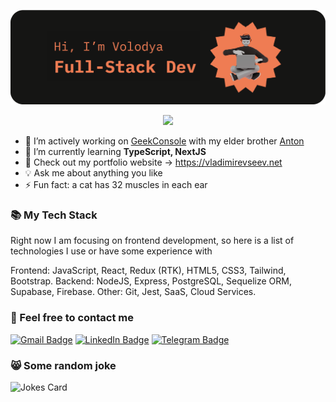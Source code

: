 ![Greeting](header3-01.png)

<p align="center">
  <a href="https://github.com/DenverCoder1/readme-typing-svg"><img src="https://readme-typing-svg.herokuapp.com?font=Fira+Code&duration=4000&pause=1000&color=FF7F50&center=true&lines=I'm+always+learning+new+things;And+looking+for+new+opportunities;Welcome+aboard+and+have+fun!"></a>
</p>

- 🚀 I’m actively working on [GeekConsole](https://geekconsole.app/) with my elder brother [Anton](https://github.com/slayoffer/)
- 🌱 I’m currently learning **TypeScript, NextJS**
- 💯 Check out my portfolio website -> https://vladimirevseev.net
- 💡 Ask me about anything you like
- ⚡ Fun fact: a cat has 32 muscles in each ear

### 📚 My Tech Stack

Right now I am focusing on frontend development, so here is a list of technologies I use or have some experience with

Frontend: JavaScript, React, Redux (RTK), HTML5, CSS3, Tailwind, Bootstrap.
Backend: NodeJS, Express, PostgreSQL, Sequelize ORM, Supabase, Firebase.
Other: Git, Jest, SaaS, Cloud Services.

### 💬 Feel free to contact me

[![Gmail Badge](https://img.shields.io/badge/Gmail-D14836?style=for-the-badge&logo=gmail&logoColor=white)](mailto:vladimir.yevseev@gmail.com)
[![LinkedIn Badge](https://img.shields.io/badge/LinkedIn-0077B5?style=for-the-badge&logo=linkedin&logoColor=white)](https://www.linkedin.com/in/vvolodya-evseev/)
[![Telegram Badge](https://img.shields.io/badge/Telegram-2CA5E0?style=for-the-badge&logo=telegram&logoColor=white)](https://t.me/vVladimirEvseev)


### 😸 Some random joke

![Jokes Card](https://readme-jokes.vercel.app/api?theme=watermelon)




